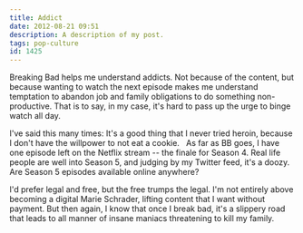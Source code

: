 ```yaml
---
title: Addict
date: 2012-08-21 09:51
description: A description of my post.
tags: pop-culture
id: 1425
---
```

Breaking Bad helps me understand addicts.  Not because of the content, but because wanting to watch the next episode makes me understand temptation to abandon job and family obligations to do something non-productive.  That is to say, in my case, it's hard to pass up the urge to binge watch all day.

I've said this many times:  It's a good thing that I never tried heroin, because I don't have the willpower to not eat a cookie.
<span class="spanEndPreview">&nbsp;</span>
As far as BB goes, I have one episode left on the Netflix stream -- the finale for Season 4.  Real life people are well into Season 5, and judging by my Twitter feed, it's a doozy.  Are Season 5 episodes available online anywhere?  

I'd prefer legal and free, but the free trumps the legal.  I'm not entirely above becoming a digital Marie Schrader, lifting content that I want without payment.  But then again, I know that once I break bad, it's a slippery road that leads to all manner of insane maniacs threatening to kill my family.
